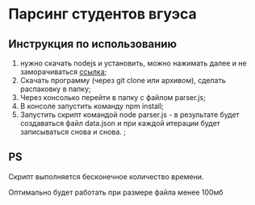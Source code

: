 # Парсинг студентов вгуэса

## Инструкция по использованию
  1. нужно скачать nodejs и установить, можно нажимать далее и не заморачиваться [ссылка](https://nodejs.org/en/);
  2. Скачать программу (через git clone или архивом), сделать распаковку в папку;
  3. Через консолько перейти в папку c файлом parser.js;
  4. В консоле запустить команду npm install;
  5. Запустить скрипт командой node parser.js - в результате будет создаваться файл data.json и при каждой итерации будет записываться снова и снова. ;

## PS 
Скрипт выполняется бесконечное количество времени.

Оптимально будет работать при размере файла менее 100мб